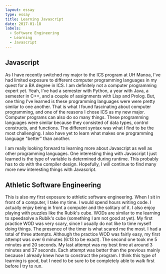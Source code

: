 ```yaml
---
layout: essay
type: essay
title: Learning Javascript
date: 2017-01-18
labels:
  - Software Engineering
  - Learning
  - Javascript
---
```


## Javascript

As I have recently switched my major to the ICS program at UH Manoa, I've had limited exposure to different computer programming languages in my quest for a BA degree in ICS.  I am definitely not a computer programming expert yet.  Yeah, I've had a semester with Python, a year with Java, a semester in C++, and a couple of assignments with Lisp and Prolog.  But, one thing I've learned is these programming languages were were pretty similar to one another.  That is what I found fascinating about computer programming, and one of the reasons I chose ICS as my new major.  Computer programs can also do so many things.  These programming languages were similar because they consisted of data types, control constructs, and functions.  The different syntax was what I find to be the most challenging.  I also have yet to learn what makes one programming language "better" than another.

I am really looking forward to learning more about Javascript as well as other programming languages.  One interesting thing with Javascript I just learned is the type of variable is determined during runtime.  This probably has to do with the compiler design.  Hopefully, I will continue to find many more new interesting things with Javascript.  

## Athletic Software Engineering

This is also my first exposure to athletic software engineering.  When I sit in front of a computer, I take my time.  I would spend hours writing code.  I actually enjoy being in front a computer and the solitary of it.  I also enjoy playing with puzzles like the Rubik's cube.  WODs are similar to me learning to speedsolve a Rubik's cube (something I am not good at yet).  My first practice WOD was very scary, since I usually do not like to time myself doing things.  The presence of the timer is what scared me the most.  I had a total of three attempts.  Although the practice WOD was fairly easy, my first attempt was over 6 minutes (6:13 to be exact).  The second one took me 5 minutes and 20 seconds.  My last attempt was my best time at around 3 minutes and 37 seconds.  Each attempt was better than the previous mainly because I already knew how to construct the program.  I think this type of learning is good, but I need to be sure to be completely able to walk first before I try to run.  
